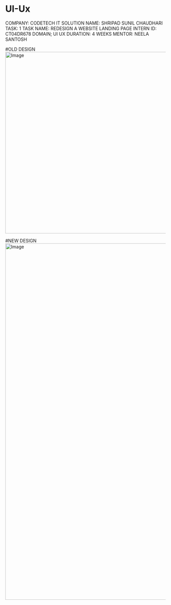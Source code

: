 # UI-Ux

COMPANY: CODETECH IT SOLUTION 
NAME: SHRIPAD SUNIL CHAUDHARI
TASK: 1
TASK NAME: REDESIGN A WEBSITE LANDING PAGE
INTERN ID: CT04DR678
DOMAIN; UI UX
DURATION: 4 WEEKS
MENTOR: NEELA SANTOSH

#OLD DESIGN 
<img width="685" height="569" alt="Image" src="https://github.com/user-attachments/assets/5a1fee5d-0fd3-443e-a123-49f3f85f07d7" />


#NEW DESIGN 
<img width="1728" height="1117" alt="Image" src="https://github.com/user-attachments/assets/6731f511-8fd2-4058-8543-70882e89bf38" />
